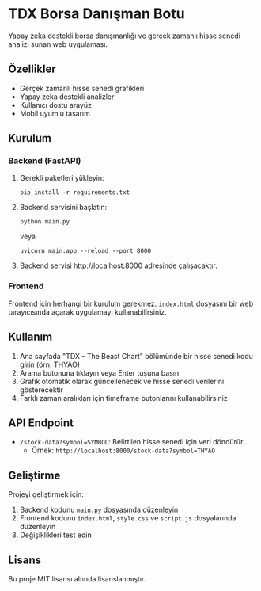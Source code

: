 # TDX Borsa Danışman Botu

Yapay zeka destekli borsa danışmanlığı ve gerçek zamanlı hisse senedi analizi sunan web uygulaması.

## Özellikler

- Gerçek zamanlı hisse senedi grafikleri
- Yapay zeka destekli analizler
- Kullanıcı dostu arayüz
- Mobil uyumlu tasarım

## Kurulum

### Backend (FastAPI)

1. Gerekli paketleri yükleyin:
   ```
   pip install -r requirements.txt
   ```

2. Backend servisini başlatın:
   ```
   python main.py
   ```
   veya
   ```
   uvicorn main:app --reload --port 8000
   ```

3. Backend servisi http://localhost:8000 adresinde çalışacaktır.

### Frontend

Frontend için herhangi bir kurulum gerekmez. `index.html` dosyasını bir web tarayıcısında açarak uygulamayı kullanabilirsiniz.

## Kullanım

1. Ana sayfada "TDX - The Beast Chart" bölümünde bir hisse senedi kodu girin (örn: THYAO)
2. Arama butonuna tıklayın veya Enter tuşuna basın
3. Grafik otomatik olarak güncellenecek ve hisse senedi verilerini gösterecektir
4. Farklı zaman aralıkları için timeframe butonlarını kullanabilirsiniz

## API Endpoint

- `/stock-data?symbol=SYMBOL`: Belirtilen hisse senedi için veri döndürür
  - Örnek: `http://localhost:8000/stock-data?symbol=THYAO`

## Geliştirme

Projeyi geliştirmek için:

1. Backend kodunu `main.py` dosyasında düzenleyin
2. Frontend kodunu `index.html`, `style.css` ve `script.js` dosyalarında düzenleyin
3. Değişiklikleri test edin

## Lisans

Bu proje MIT lisansı altında lisanslanmıştır. 